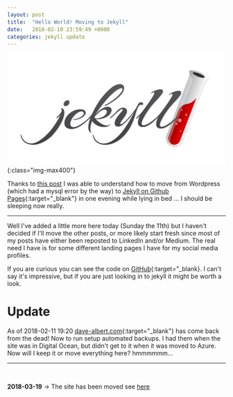 ```yaml
---
layout: post
title:  "Hello World! Moving to Jekyll"
date:   2018-02-10 23:59:49 +0000
categories: jekyll update
---
```


![jekyll](/images/posts/jekyll-logo-light-transparent.png){:class="img-max400"}

Thanks to <a href="https://www.taniarascia.com/make-a-static-website-with-jekyll/" target="_blank">this post</a> I was able to understand how to move from Wordpress (which had a mysql error by the way) to [Jekyll on Github Pages](https://jekyllrb.com/){:target="_blank"} in one evening while lying in bed ... I should be sleeping now really.

---

Well I've added a little more here today (Sunday the 11th) but I haven't decided if I'll move the other posts, or more likely start fresh since most of my posts have either been reposted to LinkedIn and/or Medium. The real need I have is for some different landing pages I have for my social media profiles.

If you are curious you can see the code on [GitHub](https://github.com/davealbert/davealbert.github.io){:target="_blank}. I can't say it's impressive, but if you are just looking in to jekyll it might be worth a look.

Update
===

As of 2018-02-11 19:20 [dave-albert.com](https://dave-albert.com){:target="_blank"} has come back from the dead! Now to run setup automated backups.  I had them when the site was in Digital Ocean, but didn't get to it when it was moved to Azure. Now will I keep it or move everything here? hmmmmmm...

---

&nbsp;
&nbsp;

**2018-03-19** -> The site has been moved see [here](/jekyll/update/2018/02/20/Jekyll-site-now-live/)


